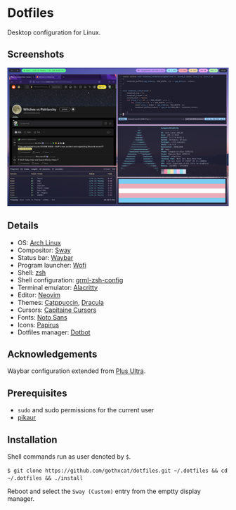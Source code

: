 # Dotfiles

Desktop configuration for Linux.

## Screenshots

![Desktop](screenshots/desktop.png)

## Details

- OS: [Arch Linux](https://archlinux.org/)
- Compositor: [Sway](https://swaywm.org/)
- Status bar: [Waybar](https://github.com/Alexays/Waybar/)
- Program launcher: [Wofi](https://hg.sr.ht/~scoopta/wofi/)
- Shell: [zsh](https://zsh.sourceforge.io/)
- Shell configuration: [grml-zsh-config](https://github.com/grml/grml-etc-core/)
- Terminal emulator: [Alacritty](https://github.com/alacritty/alacritty/)
- Editor: [Neovim](https://neovim.io/)
- Themes: [Catppuccin](https://github.com/catppuccin/catppuccin/),
  [Dracula](https://github.com/dracula/dracula-theme/)
- Cursors: [Capitaine Cursors](https://github.com/keeferrourke/capitaine-cursors/)
- Fonts: [Noto Sans](https://github.com/googlefonts/noto-fonts/)
- Icons: [Papirus](https://github.com/PapirusDevelopmentTeam/papirus-icon-theme/)
- Dotfiles manager: [Dotbot](https://github.com/anishathalye/dotbot/)

## Acknowledgements

Waybar configuration extended from [Plus Ultra](https://github.com/jakehamilton/dotfiles/).

## Prerequisites

- `sudo` and sudo permissions for the current user
- [pikaur](https://github.com/actionless/pikaur/)

## Installation

Shell commands run as user denoted by `$`.

`$ git clone https://github.com/gothxcat/dotfiles.git ~/.dotfiles && cd ~/.dotfiles && ./install`

Reboot and select the `Sway (Custom)` entry from the emptty display manager.
